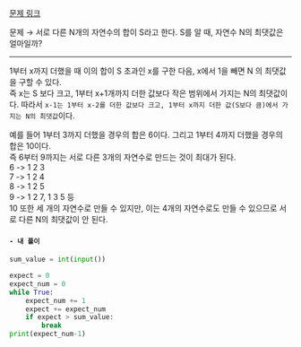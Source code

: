 [문제 링크](https://www.acmicpc.net/problem/1789)

문제 → 서로 다른 N개의 자연수의 합이 S라고 한다. S를 알 때, 자연수 N의 최댓값은 얼마일까?

-----
1부터 x까지 더했을 때 이의 합이 S 초과인 x를 구한 다음, x에서 1을 빼면 N 의 최댓값을 구할 수 있다. <br>
즉 x는 S 보다 크고, 1부터 x+1개까지 더한 값보다 작은 범위에서 가지는 N의 최댓값이다.
따라서 `x-1는 1부터 x-2를 더한 값보다 크고, 1부터 x까지 더한 값(S보다 큼)에서 가지는 N의 최댓값`이다.

예를 들어 1부터 3까지 더했을 경우의 합은 6이다. 그리고 1부터 4까지 더했을 경우의 합은 10이다. <br>
즉 6부터 9까지는 서로 다른 3개의 자연수로 만드는 것이 최대가 된다.<br>
6 -> 1 2 3<br>
7 -> 1 2 4<br>
8 -> 1 2 5<br>
9 -> 1 2 7, 1 3 5 등<br>
10 또한 세 개의 자연수로 만들 수 있지만, 이는 4개의 자연수로도 만들 수 있으므로 서로 다른 N의 최댓값이 안 된다.


#### **`- 내 풀이`**
```python
sum_value = int(input())

expect = 0
expect_num = 0
while True:
    expect_num += 1
    expect += expect_num
    if expect > sum_value:
        break
print(expect_num-1)
```
